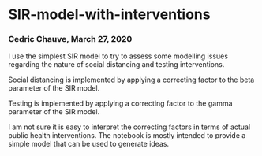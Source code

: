 # SIR-model-with-interventions
### Cedric Chauve, March 27, 2020

I use the simplest SIR model to try to assess some modelling issues regarding the nature of social distancing and testing interventions.

Social distancing is implemented by applying a correcting factor to the beta parameter of the SIR model.

Testing is implemented by applying a correcting factor to the gamma parameter of the SIR model.

I am not sure it is easy to interpret the correcting factors in terms of actual public health interventions. The notebook is mostly intended to provide a simple model that can be used to generate ideas.
